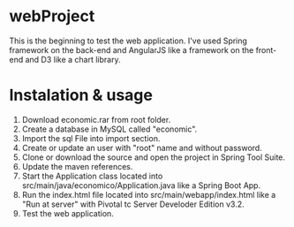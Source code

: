 # webProject
This is the beginning to test the web application. I've used Spring framework on the back-end and AngularJS like a framework on the front-end and D3 like a chart library.

# Instalation & usage

1. Download economic.rar from root folder.
2. Create a database in MySQL called "economic".
3. Import the sql File into import section.
4. Create or update an user with "root" name and without password.
5. Clone or download the source and open the project in Spring Tool Suite.
6. Update the maven references.
7. Start the Application class located into src/main/java/economico/Application.java like a Spring Boot App.
8. Run the index.html file located into src/main/webapp/index.html like a "Run at server" with Pivotal tc Server Develoder Edition v3.2.
9. Test the web application.
